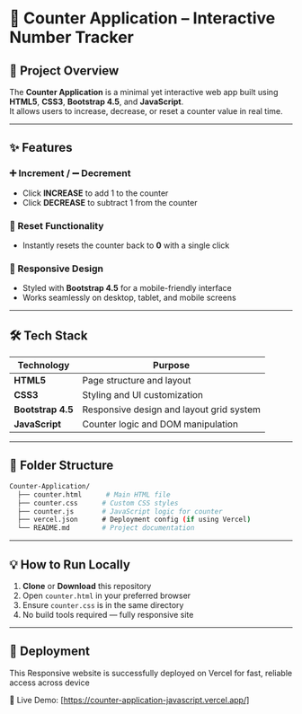 # 🔢 Counter Application – Interactive Number Tracker

## 🎯 Project Overview

The **Counter Application** is a minimal yet interactive web app built using **HTML5**, **CSS3**, **Bootstrap 4.5**, and **JavaScript**.  
It allows users to increase, decrease, or reset a counter value in real time.

---

## ✨ Features

### ➕ Increment / ➖ Decrement  
- Click **INCREASE** to add 1 to the counter  
- Click **DECREASE** to subtract 1 from the counter  

### 🔄 Reset Functionality  
- Instantly resets the counter back to **0** with a single click  

### 📱 Responsive Design  
- Styled with **Bootstrap 4.5** for a mobile-friendly interface  
- Works seamlessly on desktop, tablet, and mobile screens

---

## 🛠️ Tech Stack

| Technology        | Purpose                                 |
|-------------------|------------------------------------------|
| **HTML5**         | Page structure and layout                |
| **CSS3**          | Styling and UI customization            |
| **Bootstrap 4.5** | Responsive design and layout grid system |
| **JavaScript**    | Counter logic and DOM manipulation       |

---

## 📂 Folder Structure

```bash
Counter-Application/
  ├── counter.html      # Main HTML file
  ├── counter.css      # Custom CSS styles
  ├── counter.js       # JavaScript logic for counter
  ├── vercel.json      # Deployment config (if using Vercel) 
  └── README.md        # Project documentation

```

---

## 💡 How to Run Locally

1. **Clone** or **Download** this repository  
2. Open `counter.html` in your preferred browser  
3. Ensure `counter.css` is in the same directory  
4. No build tools required — fully responsive site  

---

## 🚀 Deployment

This Responsive website is successfully deployed on Vercel for fast, reliable access across device

🔗 Live Demo: [https://counter-application-javascript.vercel.app/]
